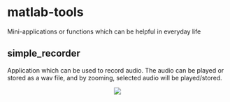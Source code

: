 # matlab-tools
Mini-applications or functions which can be helpful in everyday life

## simple_recorder ##

Application which can be used to record audio. The audio can be played or stored as a wav file, and by zooming, selected audio will be played/stored.

<p align="center"> 
<img src="https://github.com/urban-eriksson/matlab-tools/blob/master/images/soundrecorder.png">
</p>
